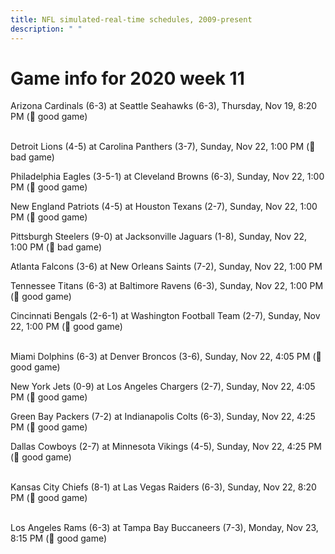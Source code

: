 ```yaml
---
title: NFL simulated-real-time schedules, 2009-present
description: " "
---
```


# Game info for 2020 week 11

Arizona Cardinals (6-3) at Seattle Seahawks (6-3), Thursday, Nov 19, 8:20 PM (:football: good game)

<br/>Detroit Lions (4-5) at Carolina Panthers (3-7), Sunday, Nov 22, 1:00 PM (:red_circle: bad game)

Philadelphia Eagles (3-5-1) at Cleveland Browns (6-3), Sunday, Nov 22, 1:00 PM (:football: good game)

New England Patriots (4-5) at Houston Texans (2-7), Sunday, Nov 22, 1:00 PM (:football: good game)

Pittsburgh Steelers (9-0) at Jacksonville Jaguars (1-8), Sunday, Nov 22, 1:00 PM (:red_circle: bad game)

Atlanta Falcons (3-6) at New Orleans Saints (7-2), Sunday, Nov 22, 1:00 PM

Tennessee Titans (6-3) at Baltimore Ravens (6-3), Sunday, Nov 22, 1:00 PM (:football: good game)

Cincinnati Bengals (2-6-1) at Washington Football Team (2-7), Sunday, Nov 22, 1:00 PM (:football: good game)

<br/>Miami Dolphins (6-3) at Denver Broncos (3-6), Sunday, Nov 22, 4:05 PM (:football: good game)

New York Jets (0-9) at Los Angeles Chargers (2-7), Sunday, Nov 22, 4:05 PM (:football: good game)

Green Bay Packers (7-2) at Indianapolis Colts (6-3), Sunday, Nov 22, 4:25 PM (:football: good game)

Dallas Cowboys (2-7) at Minnesota Vikings (4-5), Sunday, Nov 22, 4:25 PM (:football: good game)

<br/>Kansas City Chiefs (8-1) at Las Vegas Raiders (6-3), Sunday, Nov 22, 8:20 PM (:football: good game)

<br/>Los Angeles Rams (6-3) at Tampa Bay Buccaneers (7-3), Monday, Nov 23, 8:15 PM (:football: good game)

